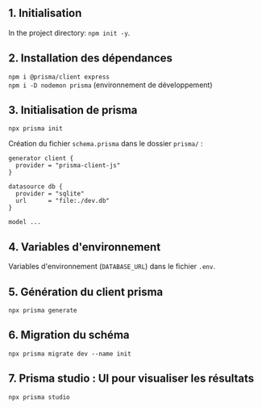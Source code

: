 ## 1. Initialisation
In the project directory: `npm init -y`.

## 2. Installation des dépendances
`npm i @prisma/client express`\
`npm i -D nodemon prisma` (environnement de développement)

## 3. Initialisation de prisma
`npx prisma init`

Création du fichier `schema.prisma` dans le dossier `prisma/` :
```
generator client {
  provider = "prisma-client-js"
}

datasource db {
  provider = "sqlite"
  url      = "file:./dev.db"
}

model ...
```

## 4. Variables d'environnement
Variables d'environnement (`DATABASE_URL`) dans le fichier `.env`.

## 5. Génération du client prisma
`npx prisma generate`

## 6. Migration du schéma
`npx prisma migrate dev --name init`

## 7. Prisma studio : UI pour visualiser les résultats
`npx prisma studio`